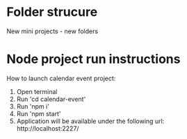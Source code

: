 # Folder strucure
New mini projects - new folders

# Node project run instructions
How to launch calendar event project:
1. Open terminal
2. Run 'cd calendar-event'
3. Run 'npm i'
4. Run 'npm start'
5. Application will be available under the following url: http://localhost:2227/
